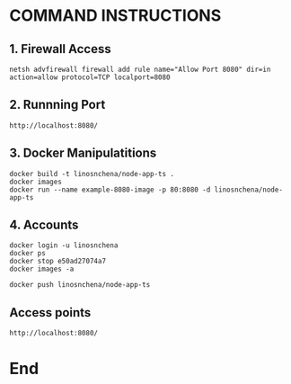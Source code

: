 # COMMAND INSTRUCTIONS

## 1. Firewall Access
```
netsh advfirewall firewall add rule name="Allow Port 8080" dir=in action=allow protocol=TCP localport=8080
```

## 2. Runnning Port
```
http://localhost:8080/

```

## 3. Docker Manipulatitions
```
docker build -t linosnchena/node-app-ts .
docker images
docker run --name example-8080-image -p 80:8080 -d linosnchena/node-app-ts
```


## 4. Accounts
```
docker login -u linosnchena
docker ps
docker stop e50ad27074a7
docker images -a

docker push linosnchena/node-app-ts
```


## Access points

```
http://localhost:8080/
```


# End
